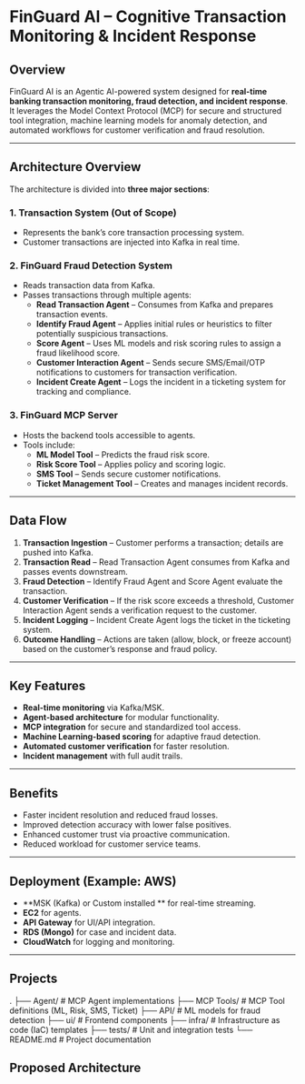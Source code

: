 ﻿# FinGuard AI – Cognitive Transaction Monitoring & Incident Response

## Overview
FinGuard AI is an Agentic AI-powered system designed for **real-time banking transaction monitoring, fraud detection, and incident response**.  
It leverages the Model Context Protocol (MCP) for secure and structured tool integration, machine learning models for anomaly detection, and automated workflows for customer verification and fraud resolution.

---

## Architecture Overview
The architecture is divided into **three major sections**:

### 1. Transaction System (Out of Scope)
- Represents the bank’s core transaction processing system.
- Customer transactions are injected into Kafka in real time.

### 2. FinGuard Fraud Detection System
- Reads transaction data from Kafka.
- Passes transactions through multiple agents:
  - **Read Transaction Agent** – Consumes from Kafka and prepares transaction events.
  - **Identify Fraud Agent** – Applies initial rules or heuristics to filter potentially suspicious transactions.
  - **Score Agent** – Uses ML models and risk scoring rules to assign a fraud likelihood score.
  - **Customer Interaction Agent** – Sends secure SMS/Email/OTP notifications to customers for transaction verification.
  - **Incident Create Agent** – Logs the incident in a ticketing system for tracking and compliance.

### 3. FinGuard MCP Server
- Hosts the backend tools accessible to agents.
- Tools include:
  - **ML Model Tool** – Predicts the fraud risk score.
  - **Risk Score Tool** – Applies policy and scoring logic.
  - **SMS Tool** – Sends secure customer notifications.
  - **Ticket Management Tool** – Creates and manages incident records.

---

## Data Flow
1. **Transaction Ingestion** – Customer performs a transaction; details are pushed into Kafka.
2. **Transaction Read** – Read Transaction Agent consumes from Kafka and passes events downstream.
3. **Fraud Detection** – Identify Fraud Agent and Score Agent evaluate the transaction.
4. **Customer Verification** – If the risk score exceeds a threshold, Customer Interaction Agent sends a verification request to the customer.
5. **Incident Logging** – Incident Create Agent logs the ticket in the ticketing system.
6. **Outcome Handling** – Actions are taken (allow, block, or freeze account) based on the customer’s response and fraud policy.

---

## Key Features
- **Real-time monitoring** via Kafka/MSK.
- **Agent-based architecture** for modular functionality.
- **MCP integration** for secure and standardized tool access.
- **Machine Learning-based scoring** for adaptive fraud detection.
- **Automated customer verification** for faster resolution.
- **Incident management** with full audit trails.

---

## Benefits
- Faster incident resolution and reduced fraud losses.
- Improved detection accuracy with lower false positives.
- Enhanced customer trust via proactive communication.
- Reduced workload for customer service teams.

---

## Deployment (Example: AWS)
- **MSK  (Kafka) or Custom installed ** for real-time streaming.
- **EC2** for agents.
- **API Gateway** for UI/API integration.
- **RDS (Mongo)** for case and incident data.
- **CloudWatch** for logging and monitoring.

---

## Projects
 
 
.
├── Agent/ # MCP Agent implementations
├── MCP Tools/ # MCP Tool definitions (ML, Risk, SMS, Ticket)
├── API/ # ML models for fraud detection
├── ui/ # Frontend components
├── infra/ # Infrastructure as code (IaC) templates
├── tests/ # Unit and integration tests
└── README.md # Project documentation 


## Proposed Architecture



